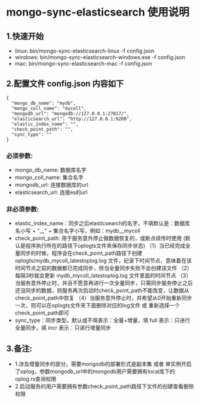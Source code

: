# mongo-sync-elasticsearch 使用说明


## 1.快速开始
* linux: bin/mongo-sync-elasticsearch-linux -f config.json
* windows: bin/mongo-sync-elasticsearch-windows.exe -f config.json
* mac: bin/mongo-sync-elasticsearch-mac -f config.json

## 2.配置文件 config.json 内容如下
```
{
  "mongo_db_name": "mydb",
  "mongo_coll_name": "mycoll",
  "mongodb_url": "mongodb://127.0.0.1:27017/",
  "elasticsearch_url": "http://127.0.0.1:9200",
  "elastic_index_name": "",
  "check_point_path": "",
  "sync_type": ""
}

```

### 必须参数:
* mongo_db_name: 数据库名字
* mongo_coll_name: 集合名字
* mongodb_url: 连接数据库的url
* elasticsearch_url: 连接es的url

### 非必须参数:
* elastic_index_name：同步之后elasticsearch的名字，不填默认是：数据库名小写 + "__" + 集合名字小写，例如：mydb__mycoll
* check_point_path: 用于服务意外停止做数据恢复的，或断点续传时使用 (默认是程序执行所在的路径下oplogts文件夹保存同步状态)
（1）当已经完成全量同步的时候，程序会在check_point_path路径下创建 oplogts/mydb_mycoll_latestoplog.log 文件，纪录下时间节点，意味着在该时间节点之前的数据都已完成同步，但当全量同步失败不会创建该文件 
（2）每隔3秒就会更新 mydb_mycoll_latestoplog.log 文件里面的时间节点 
（3）当服务意外停止时，并且不愿意再进行一次全量同步，只需同步服务停止之后还没同步的数据，则服务再次启动时check_point_path不能改变，让数据从check_point_path中恢复 
（4）当服务意外停止时，并希望从0开始重新同步一次，则可以在oplogts文件夹下面删除对应的log文件 或 重新选择一个check_point_path即可
* sync_type：同步类型。默认或不填表示：全量+增量，填 full 表示：只进行全量同步，填 incr 表示：只进行增量同步 


## 3.备注:
* 1.涉及增量同步的部分，需要mongodb的部署形式是副本集 或者 单实例开启了oplog，参数mongodb_url中的mongodb用户需要拥有local库下的oplog.rs查询权限
* 2.启动服务的用户需要拥有参数check_point_path路径下文件的创建查看删除权限

